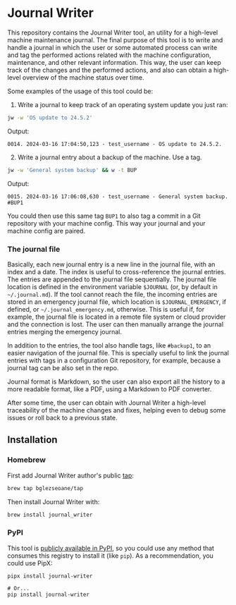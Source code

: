 # Journal Writer

This repository contains the Journal Writer tool, an utility for a high-level machine maintenance journal. The final purpose of this tool is to write and handle a journal in which the user or some automated process can write and tag the performed actions related with the machine configuration, maintenance, and other relevant information. This way, the user can keep track of the changes and the performed actions, and also can obtain a high-level overview of the machine status over time.

Some examples of the usage of this tool could be:

1. Write a journal to keep track of an operating system update you just ran:

```sh
jw -w 'OS update to 24.5.2'
```

Output:

```
0014. 2024-03-16 17:04:50,123 - test_username - OS update to 24.5.2.
```

2. Write a journal entry about a backup of the machine. Use a tag.

```sh
jw -w 'General system backup' && w -t BUP
```

Output:

```
0015. 2024-03-16 17:06:08,630 - test_username - General system backup. #BUP1
```

You could then use this same tag `BUP1` to also tag a commit in a Git repository with your machine config. This way your journal and your machine config are paired.

### The journal file

Basically, each new journal entry is a new line in the journal file, with an index and a date. The index is useful to cross-reference the journal entries. The entries are appended to the journal file sequentially. The journal file location is defined in the environment variable `$JOURNAL` (or, by default in `~/.journal.md`). If the tool cannot reach the file, the incoming entries are stored in an emergency journal file, which location is `$JOURNAL_EMERGENCY`, if defined, or `~/.journal_emergency.md`, otherwise. This is useful if, for example, the journal file is located in a remote file system or cloud provider and the connection is lost. The user can then manually arrange the journal entries merging the emergency journal.

In addition to the entries, the tool also handle tags, like `#backup1`, to an easier navigation of the journal file. This is specially useful to link the journal entries with tags in a configuration Git repository, for example, because a journal tag can be also set in the repo.

Journal format is Markdown, so the user can also export all the history to a more readable format, like a PDF, using a Markdown to PDF converter.

After some time, the user can obtain with Journal Writer a high-level traceability of the machine changes and fixes, helping even to debug some issues or roll back to a previous state.

## Installation

### Homebrew

First add Journal Writer author's public [tap](https://github.com/bglezseoane/homebrew-tap):

```sh
brew tap bglezseoane/tap
```

Then install Journal Writer with:

```sh
brew install journal_writer
```

### PyPI

This tool is [publicly available in PyPI](https://pypi.org/project/journal-writer/), so you could use any method that consumes this registry to install it (like `pip`). As a recommendation, you could use PipX:

```
pipx install journal-writer

# Or...
pip install journal-writer
```
